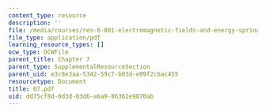 ```yaml
---
content_type: resource
description: ''
file: /media/courses/res-6-001-electromagnetic-fields-and-energy-spring-2008/dd75cf8d0d3d03d6a6a986362e9870ab_07.pdf
file_type: application/pdf
learning_resource_types: []
ocw_type: OCWFile
parent_title: Chapter 7
parent_type: SupplementalResourceSection
parent_uid: e3c8e3aa-5342-59c7-b03d-e09f2c6ac455
resourcetype: Document
title: 07.pdf
uid: dd75cf8d-0d3d-03d6-a6a9-86362e9870ab
---
```

